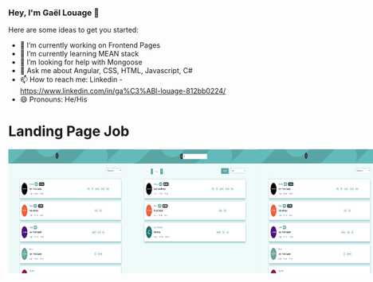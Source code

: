 ### Hey, I'm Gaël Louage 👋


Here are some ideas to get you started:

- 🔭 I’m currently working on Frontend Pages
- 🌱 I’m currently learning MEAN stack
- 🤔 I’m looking for help with Mongoose 
- 💬 Ask me about Angular, CSS, HTML, Javascript, C#
- 📫 How to reach me: Linkedin - https://www.linkedin.com/in/ga%C3%ABl-louage-812bb0224/
- 😄 Pronouns: He/His

<h1>Landing Page Job</h1>
<div style="display:flex";>
  <img src="https://github.com/GaelLouage/landing-page-job/blob/main/main.PNG" width="250" height="250px"> 
  <img src="https://github.com/GaelLouage/landing-page-job/blob/main/filtering.PNG" width="250" height="250px">  
  <img src="https://github.com/GaelLouage/landing-page-job/blob/main/main.PNG" width="250" height="250px"> 
  <img src="https://github.com/GaelLouage/landing-page-job/blob/main/routing.PNG" width="250" height="250px"> 
</div>

